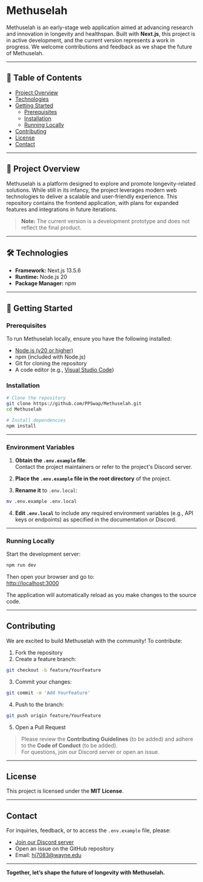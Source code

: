 # Methuselah

Methuselah is an early-stage web application aimed at advancing research and innovation in longevity and healthspan. Built with **Next.js**, this project is in active development, and the current version represents a work in progress. We welcome contributions and feedback as we shape the future of Methuselah.

---

## 📑 Table of Contents

- [Project Overview](#project-overview)
- [Technologies](#technologies)
- [Getting Started](#getting-started)
  - [Prerequisites](#prerequisites)
  - [Installation](#installation)
  - [Running Locally](#running-locally)
- [Contributing](#contributing)
- [License](#license)
- [Contact](#contact)

---

## 🧬 Project Overview

Methuselah is a platform designed to explore and promote longevity-related solutions. While still in its infancy, the project leverages modern web technologies to deliver a scalable and user-friendly experience. This repository contains the frontend application, with plans for expanded features and integrations in future iterations.

> **Note:** The current version is a development prototype and does not reflect the final product.

---

## 🛠 Technologies

- **Framework:** Next.js 13.5.6
- **Runtime:** Node.js 20
- **Package Manager:** npm

---

## 🚀 Getting Started

### Prerequisites

To run Methuselah locally, ensure you have the following installed:

- [Node.js (v20 or higher)](https://nodejs.org/)
- npm (included with Node.js)
- Git for cloning the repository
- A code editor (e.g., [Visual Studio Code](https://code.visualstudio.com/))

### Installation

```bash
# Clone the repository
git clone https://github.com/PPSwap/Methuselah.git
cd Methuselah

# Install dependencies
npm install
```

---

### Environment Variables

1. **Obtain the `.env.example` file**:  
   Contact the project maintainers or refer to the project's Discord server.

2. **Place the `.env.example` file in the root directory** of the project.

3. **Rename it** to `.env.local`:

```bash
mv .env.example .env.local
```

4. **Edit `.env.local`** to include any required environment variables (e.g., API keys or endpoints) as specified in the documentation or Discord.

---

### Running Locally

Start the development server:

```bash
npm run dev
```

Then open your browser and go to:  
[http://localhost:3000](http://localhost:3000)

The application will automatically reload as you make changes to the source code.

---

## Contributing

We are excited to build Methuselah with the community! To contribute:

1. Fork the repository
2. Create a feature branch:

```bash
git checkout -b feature/YourFeature
```

3. Commit your changes:

```bash
git commit -m 'Add YourFeature'
```

4. Push to the branch:

```bash
git push origin feature/YourFeature
```

5. Open a Pull Request

> Please review the **Contributing Guidelines** (to be added) and adhere to the **Code of Conduct** (to be added).  
> For questions, join our Discord server or open an issue.

---

## License

This project is licensed under the **MIT License**.

---

## Contact

For inquiries, feedback, or to access the `.env.example` file, please:

- [Join our Discord server](https://discord.gg/Wdh53pcw)
- Open an issue on the GitHub repository
- Email: [hj7083@wayne.edu](mailto:hj7083@wayne.edu)

---

**Together, let’s shape the future of longevity with Methuselah.**
